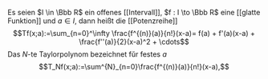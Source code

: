 Es seien $I \in \Bbb R$ ein offenes [[Intervall]], $f : I \to \Bbb R$ eine [[glatte Funktion]] und $a \in I$, dann heißt die [[Potenzreihe]]
$$Tf(x;a):=\sum_{n=0}^\infty \frac{f^{(n)}(a)}{n!}(x-a)= f(a) + f'(a)(x-a) + \frac{f''(a)}{2}(x-a)^2 + \cdots$$
Das $N$-te Taylorpolynom bezeichnet fŭr festes $a$
	$$T_Nf(x;a):=\sum^{N}_{n=0}\frac{f^{(n)}(a)}{n!}(x-a),$$